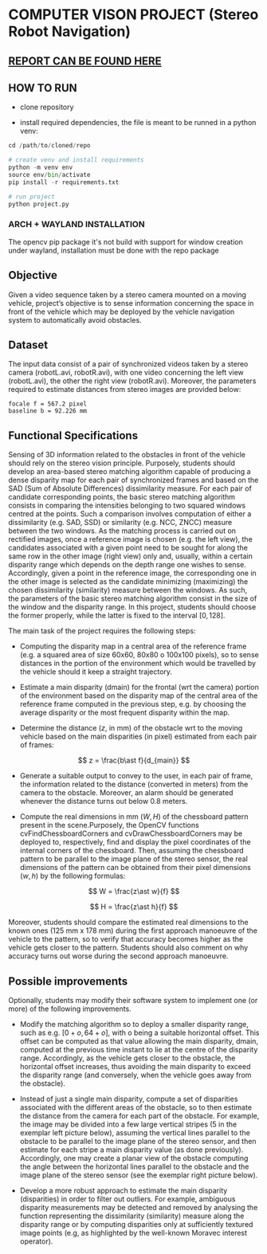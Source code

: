 # COMPUTER VISON PROJECT (Stereo Robot Navigation)

## [REPORT CAN BE FOUND HERE](./report.md)

## HOW TO RUN 
    
- clone repository

- install required dependencies, the file is meant to be runned in a python venv:

```python
cd /path/to/cloned/repo

# create venv and install requirements
python -m venv env
source env/bin/activate
pip install -r requirements.txt

# run project
python project.py
```

### ARCH + WAYLAND INSTALLATION

The opencv pip package it's not build with support for window creation under wayland, installation must be done with the repo package

## Objective

Given a video sequence taken by a stereo camera mounted on a moving vehicle, project’s objective is to sense information concerning the space in front of the vehicle which may be deployed by the vehicle navigation system to automatically avoid obstacles.

## Dataset

The input data consist of a pair of synchronized videos taken by a stereo camera (robotL.avi, robotR.avi), with one video concerning the left view (robotL.avi), the other the right view (robotR.avi). Moreover, the parameters required to estimate distances from stereo images are provided below:

```
focale f = 567.2 pixel
baseline b = 92.226 mm
```

## Functional Specifications

Sensing of 3D information related to the obstacles in front of the vehicle should rely on the stereo vision principle. Purposely, students should develop an area-based stereo matching algorithm capable of producing a dense disparity map for each pair of synchronized frames and based on the SAD (Sum of Absolute Differences) dissimilarity measure.
For each pair of candidate corresponding points, the basic stereo matching algorithm consists in comparing the intensities belonging to two squared windows centred at the points. Such a comparison involves computation of either a dissimilarity (e.g. SAD, SSD) or similarity (e.g. NCC, ZNCC) measure between the two windows. As the matching process is carried out on rectified images, once a reference image is chosen (e.g. the left view), the candidates associated with a given point need to be sought for along the same row in the other image (right view) only and, usually, within a certain disparity range which depends on the depth range one wishes to sense.
Accordingly, given a point in the reference image, the corresponding one in the other image is selected as the candidate minimizing (maximizing) the chosen dissimilarity (similarity) measure between the windows. As such, the parameters of the basic stereo matching algorithm consist in the size of the window and the disparity range. In this project, students should choose the former properly, while the latter is fixed to the interval $[0, 128]$.

The main task of the project requires the following steps:

- Computing the disparity map in a central area of the reference frame (e.g. a squared area of size 60x60, 80x80 o 100x100 pixels), so to sense distances in the portion of the environment which would be travelled by the vehicle should it keep a straight trajectory.

- Estimate a main disparity (dmain) for the frontal (wrt the camera) portion of the environment based on the disparity map of the central area of the reference frame computed in the previous step, e.g. by choosing the average disparity or the most frequent disparity within the map.

- Determine the distance ($z$, in mm) of the obstacle wrt to the moving vehicle based on the main disparities (in pixel) estimated from each pair of frames:

$$
z = \frac{b\ast f}{d_{main}}
$$

- Generate a suitable output to convey to the user, in each pair of frame, the information related to the distance (converted in meters) from the camera to the obstacle. Moreover, an alarm should be generated whenever the distance turns out below 0.8 meters.

- Compute the real dimensions in mm $(W,H)$ of the chessboard pattern present in the scene.Purposely, the OpenCV functions cvFindChessboardCorners and cvDrawChessboardCorners may be deployed to, respectively, find and display the pixel coordinates of the internal corners of the chessboard. Then, assuming the chessboard pattern to be parallel to the image plane of the stereo sensor, the real dimensions of the pattern can be obtained from their pixel dimensions $(w,h)$ by the following formulas:

$$
W = \frac{z\ast w}{f}
$$

$$
H = \frac{z\ast h}{f}
$$

Moreover, students should compare the estimated real dimensions to the known ones (125 mm x 178 mm) during the first approach manoeuvre of the vehicle to the pattern, so to verify that accuracy becomes higher as the vehicle gets closer to the pattern. Students should also comment on why accuracy turns out worse during the second approach manoeuvre.

## Possible improvements

Optionally, students may modify their software system to implement one (or more) of the following improvements.

- Modify the matching algorithm so to deploy a smaller disparity range, such as e.g. $[0+o, 64+o]$, with o being a suitable horizontal offset. This offset can be computed as that value allowing the main disparity, dmain, computed at the previous time instant to lie at the centre of the disparity range. Accordingly, as the vehicle gets closer to the obstacle, the horizontal offset increases, thus avoiding the main disparity to exceed the disparity range (and conversely, when the vehicle goes away from the obstacle).

- Instead of just a single main disparity, compute a set of disparities associated with the different areas of the obstacle, so to then estimate the distance from the camera for each part of the obstacle. For example, the image may be divided into a few large vertical stripes (5 in the exemplar left picture below), assuming the vertical lines parallel to the obstacle to be parallel to the image plane of the stereo sensor, and then estimate for each stripe a main disparity value (as done previously). Accordingly, one may create a planar view of the obstacle computing the angle between the horizontal lines parallel to the obstacle and the image plane of the stereo sensor (see the exemplar right picture below).

- Develop a more robust approach to estimate the main disparity (disparities) in order to filter out outliers. For example, ambiguous disparity measurements may be detected and removed by analysing the function representing the dissimilarity (similarity) measure along the disparity range or by computing disparities only at sufficiently textured image points (e.g, as highlighted by the well-known Moravec interest operator).
